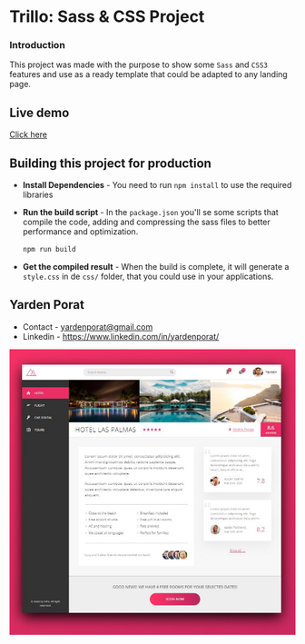 # Trillo: Sass & CSS Project

### Introduction

This project was made with the purpose to show some `Sass` and `CSS3` features and use as a ready template that could be adapted to any landing page.

## Live demo

[Click here](https://yardenporat.github.io/trillo/)

## Building this project for production

-   **Install Dependencies** - You need to run `npm install` to use the required libraries

-   **Run the build script** - In the `package.json` you'll se some scripts that compile the code, adding and compressing the sass files to better performance and optimization.
    ```sh
    npm run build
    ```
-   **Get the compiled result** - When the build is complete, it will generate a `style.css` in de `css/` folder, that you could use in your applications.

## Yarden Porat

-   Contact - yardenporat@gmail.com
-   Linkedin - https://www.linkedin.com/in/yardenporat/

![Website snapshot](./snapshot.jpg)
